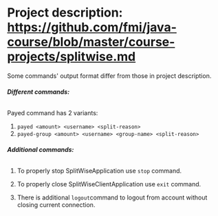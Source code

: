 # **Project description:** https://github.com/fmi/java-course/blob/master/course-projects/splitwise.md

Some commands' output format differ from those in project description.

###### **Different commands:**

Payed command has 2 variants:
 1. `payed <amount> <username> <split-reason>`
 2. `payed-group <amount> <username> <group-name> <split-reason>` 

###### **Additional commands:**

1. To properly stop SplitWiseApplication use `stop` command.

2. To properly close SplitWiseClientApplication use `exit` command.

3. There is additional `logout`command to logout from account without
   closing current connection.
   
   
   
   
